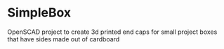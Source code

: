 # SimpleBox
OpenSCAD project to create 3d printed end caps for small project boxes that have sides made out of cardboard 

